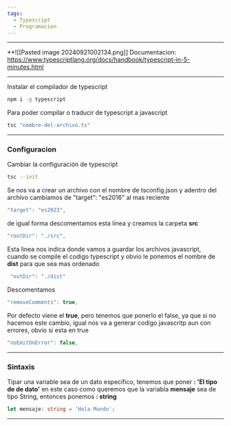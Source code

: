```yaml
---
tags:
  - Typescript
  - Programacion
---
```

---
**![[Pasted image 20240921002134.png]]
Documentacion: https://www.typescriptlang.org/docs/handbook/typescript-in-5-minutes.html

---
Instalar el compilador de typescript
```bash
npm i -g typescript
```

Para poder compilar o traducir de typescript a javascript
```bash
tsc "nombre-del-archivo.ts"
```

---
### Configuracion

Cambiar la configuración de typescript
```bash
tsc --init
```
Se nos va a crear un archivo con el nombre de tsconfig.json y adentro del archivo 
cambiamos de "target": "es2016" al mas reciente
```typescript
"target": "es2023",
```

de igual forma descomentamos esta linea y creamos la carpeta **src**
```Typescript
"rootDir": "./src",
```

Esta linea nos indica donde vamos a guardar los archivos javascript, cuando se compile el codigo typescript y obvio le ponemos el nombre de **dist** para que sea mas ordenado
``` Typescript
 "outDir": "./dist"
```

Descomentamos
```Typescript
"removeComments": true,
```

Por defecto viene el **true**, pero tenemos que ponerlo el false, ya que si no hacemos este cambio, igual nos va a generar codigo javascritp aun con errores, obvio si esta en true
```Typescript
"noEmitOnError": false,
```

---

### Sintaxis

Tipar una variable sea de un dato especifico, tenemos que poner **: 'El tipo de de dato'** en este caso como queremos que la variabla **mensaje** sea de tipo String, entonces ponemos **: string**
```Typescript
let mensaje: string = 'Hola Mundo';
```


---

